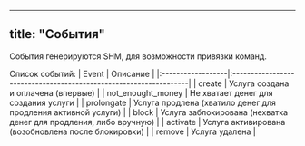 
---
title: "События"
---

События генерируются SHM, для возможности привязки команд.

Список cобытий:
| Event             | Описание                                                          |
|:------------------|:------------------------------------------------------------------|
| create            | Услуга создана и оплачена (впервые)                               |
| not_enought_money | Не хватает денег для создания услуги                              |
| prolongate        | Услуга продлена (хватило денег для продления активной услуги)     |
| block             | Услуга заблокирована (нехватка денег для продления, либо вручную) |
| activate          | Услуга активирована (возобновлена после блокировки)               |
| remove            | Услуга удалена                                                    |



